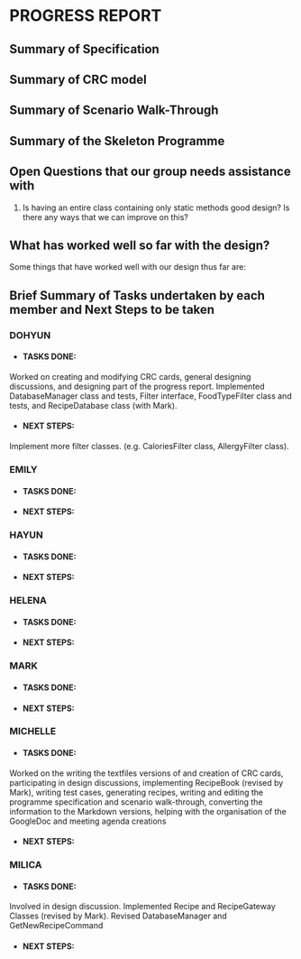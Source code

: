 # PROGRESS REPORT

## Summary of Specification

## Summary of CRC model

## Summary of Scenario Walk-Through

## Summary of the Skeleton Programme

## Open Questions that our group needs assistance with
1) Is having an entire class containing only static methods good design? Is there any ways that we can improve on this?

## What has worked well so far with the design?

Some things that have worked well with our design thus far are:


## Brief Summary of Tasks undertaken by each member and Next Steps to be taken

### DOHYUN

* #### TASKS DONE: 
Worked on creating and modifying CRC cards, general designing discussions, and designing part of the progress report. Implemented DatabaseManager class and tests, Filter interface, FoodTypeFilter class and tests, and RecipeDatabase class (with Mark).

* #### NEXT STEPS:
Implement more filter classes. (e.g. CaloriesFilter class, AllergyFilter class).



### EMILY

* #### TASKS DONE: 
* #### NEXT STEPS:

### HAYUN

* #### TASKS DONE: 
* #### NEXT STEPS:

### HELENA

* #### TASKS DONE: 
* #### NEXT STEPS:

### MARK

* #### TASKS DONE: 
* #### NEXT STEPS:

### MICHELLE

* #### TASKS DONE: 
Worked on the writing the textfiles versions of and creation of CRC cards, participating in design discussions, implementing RecipeBook (revised by Mark), writing test cases, generating recipes, writing and editing the programme specification and scenario walk-through, converting the information to the Markdown versions, helping with the organisation of the GoogleDoc and meeting agenda creations

* #### NEXT STEPS:


### MILICA

* #### TASKS DONE: 
Involved in design discussion. Implemented Recipe and RecipeGateway Classes (revised by Mark). Revised DatabaseManager and GetNewRecipeCommand


* #### NEXT STEPS:
